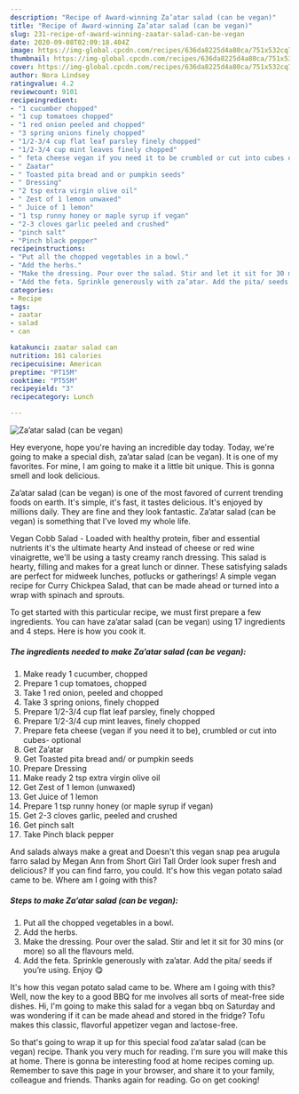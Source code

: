 ```yaml
---
description: "Recipe of Award-winning Za’atar salad (can be vegan)"
title: "Recipe of Award-winning Za’atar salad (can be vegan)"
slug: 231-recipe-of-award-winning-zaatar-salad-can-be-vegan
date: 2020-09-08T02:09:18.404Z
image: https://img-global.cpcdn.com/recipes/636da8225d4a80ca/751x532cq70/zaatar-salad-can-be-vegan-recipe-main-photo.jpg
thumbnail: https://img-global.cpcdn.com/recipes/636da8225d4a80ca/751x532cq70/zaatar-salad-can-be-vegan-recipe-main-photo.jpg
cover: https://img-global.cpcdn.com/recipes/636da8225d4a80ca/751x532cq70/zaatar-salad-can-be-vegan-recipe-main-photo.jpg
author: Nora Lindsey
ratingvalue: 4.2
reviewcount: 9101
recipeingredient:
- "1 cucumber chopped"
- "1 cup tomatoes chopped"
- "1 red onion peeled and chopped"
- "3 spring onions finely chopped"
- "1/2-3/4 cup flat leaf parsley finely chopped"
- "1/2-3/4 cup mint leaves finely chopped"
- " feta cheese vegan if you need it to be crumbled or cut into cubes optional"
- " Zaatar"
- " Toasted pita bread and or pumpkin seeds"
- " Dressing"
- "2 tsp extra virgin olive oil"
- " Zest of 1 lemon unwaxed"
- " Juice of 1 lemon"
- "1 tsp runny honey or maple syrup if vegan"
- "2-3 cloves garlic peeled and crushed"
- "pinch salt"
- "Pinch black pepper"
recipeinstructions:
- "Put all the chopped vegetables in a bowl."
- "Add the herbs."
- "Make the dressing. Pour over the salad. Stir and let it sit for 30 mins (or more) so all the flavours meld."
- "Add the feta. Sprinkle generously with za’atar. Add the pita/ seeds if you’re using. Enjoy 😋"
categories:
- Recipe
tags:
- zaatar
- salad
- can

katakunci: zaatar salad can 
nutrition: 161 calories
recipecuisine: American
preptime: "PT15M"
cooktime: "PT55M"
recipeyield: "3"
recipecategory: Lunch

---
```



![Za’atar salad (can be vegan)](https://img-global.cpcdn.com/recipes/636da8225d4a80ca/751x532cq70/zaatar-salad-can-be-vegan-recipe-main-photo.jpg)

Hey everyone, hope you're having an incredible day today. Today, we're going to make a special dish, za’atar salad (can be vegan). It is one of my favorites. For mine, I am going to make it a little bit unique. This is gonna smell and look delicious.

Za’atar salad (can be vegan) is one of the most favored of current trending foods on earth. It's simple, it's fast, it tastes delicious. It's enjoyed by millions daily. They are fine and they look fantastic. Za’atar salad (can be vegan) is something that I've loved my whole life.

Vegan Cobb Salad - Loaded with healthy protein, fiber and essential nutrients it&#39;s the ultimate hearty And instead of cheese or red wine vinaigrette, we&#39;ll be using a tasty creamy ranch dressing. This salad is hearty, filling and makes for a great lunch or dinner. These satisfying salads are perfect for midweek lunches, potlucks or gatherings! A simple vegan recipe for Curry Chickpea Salad, that can be made ahead or turned into a wrap with spinach and sprouts.


To get started with this particular recipe, we must first prepare a few ingredients. You can have za’atar salad (can be vegan) using 17 ingredients and 4 steps. Here is how you cook it.

<!--inarticleads1-->

##### The ingredients needed to make Za’atar salad (can be vegan):

1. Make ready 1 cucumber, chopped
1. Prepare 1 cup tomatoes, chopped
1. Take 1 red onion, peeled and chopped
1. Take 3 spring onions, finely chopped
1. Prepare 1/2-3/4 cup flat leaf parsley, finely chopped
1. Prepare 1/2-3/4 cup mint leaves, finely chopped
1. Prepare  feta cheese (vegan if you need it to be), crumbled or cut into cubes- optional
1. Get  Za’atar
1. Get  Toasted pita bread and/ or pumpkin seeds
1. Prepare  Dressing
1. Make ready 2 tsp extra virgin olive oil
1. Get  Zest of 1 lemon (unwaxed)
1. Get  Juice of 1 lemon
1. Prepare 1 tsp runny honey (or maple syrup if vegan)
1. Get 2-3 cloves garlic, peeled and crushed
1. Get pinch salt
1. Take Pinch black pepper


And salads always make a great and Doesn&#39;t this vegan snap pea arugula farro salad by Megan Ann from Short Girl Tall Order look super fresh and delicious? If you can find farro, you could. It&#39;s how this vegan potato salad came to be. Where am I going with this? 

<!--inarticleads2-->

##### Steps to make Za’atar salad (can be vegan):

1. Put all the chopped vegetables in a bowl.
1. Add the herbs.
1. Make the dressing. Pour over the salad. Stir and let it sit for 30 mins (or more) so all the flavours meld.
1. Add the feta. Sprinkle generously with za’atar. Add the pita/ seeds if you’re using. Enjoy 😋


It&#39;s how this vegan potato salad came to be. Where am I going with this? Well, now the key to a good BBQ for me involves all sorts of meat-free side dishes. Hi, I&#39;m going to make this salad for a vegan bbq on Saturday and was wondering if it can be made ahead and stored in the fridge? Tofu makes this classic, flavorful appetizer vegan and lactose-free. 

So that's going to wrap it up for this special food za’atar salad (can be vegan) recipe. Thank you very much for reading. I'm sure you will make this at home. There is gonna be interesting food at home recipes coming up. Remember to save this page in your browser, and share it to your family, colleague and friends. Thanks again for reading. Go on get cooking!
